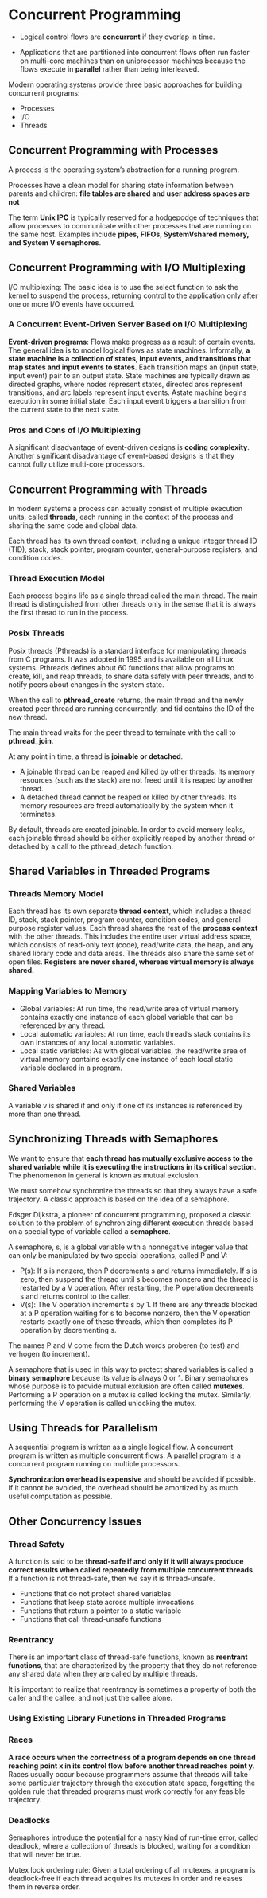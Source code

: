# Concurrent Programming

* Logical control flows are **concurrent** if they overlap in time.

* Applications that are partitioned into concurrent flows often run faster on multi-core machines than on uniprocessor machines because the flows execute in **parallel** rather than being interleaved.

Modern operating systems provide three basic approaches for building concurrent programs:

* Processes
* I/O
* Threads

## Concurrent Programming with Processes

A process is the operating system’s abstraction for a running program.

Processes have a clean model for sharing state information between parents and children: **file tables are shared and user address spaces are not**

The term **Unix IPC** is typically reserved for a hodgepodge of techniques that allow processes to communicate with other processes that are running on the same host. Examples include **pipes, FIFOs, SystemVshared memory, and System V semaphores**.

## Concurrent Programming with I/O Multiplexing

I/O multiplexing: The basic idea is to use the select function to ask the kernel to suspend the process, returning control to the application only after one or more I/O events have occurred.

### A Concurrent Event-Driven Server Based on I/O Multiplexing

**Event-driven programs**: Flows make progress as a result of certain events. The general idea is to model logical flows as state machines. Informally, **a state machine is a collection of states, input events, and transitions that map states and input events to states**. Each transition maps an (input state, input event) pair to an output state. State machines are typically drawn as directed graphs, where nodes represent states, directed arcs represent transitions, and arc labels represent input events. Astate machine begins execution
in some initial state. Each input event triggers a transition from the current state to the next state.

### Pros and Cons of I/O Multiplexing

A significant disadvantage of event-driven designs is **coding complexity**. Another significant disadvantage of event-based designs is that they cannot fully utilize multi-core processors.

## Concurrent Programming with Threads

In modern systems a process can actually consist of multiple execution units, called **threads**, each running in the context of the process and sharing the same code and global data.

Each thread has its own thread context, including a unique integer thread ID (TID), stack, stack pointer, program counter, general-purpose registers, and condition codes.

### Thread Execution Model

Each process begins life as a single thread called the main thread. The main thread is distinguished from other threads only in the sense that it is always the first thread to run in the process.

### Posix Threads

Posix threads (Pthreads) is a standard interface for manipulating threads from C programs. It was adopted in 1995 and is available on all Linux systems. Pthreads defines about 60 functions that allow programs to create, kill, and reap threads, to share data safely with peer threads, and to notify peers about changes in the system state.

When the call to **pthread_create** returns, the main thread and the newly created peer thread are running concurrently, and tid contains the ID of the new thread.

The main thread waits for the peer thread to terminate with the call to **pthread_join**.

At any point in time, a thread is **joinable or detached**.
* A joinable thread can be reaped and killed by other threads. Its memory resources (such as the stack) are not freed until it is reaped by another thread.
* A detached thread cannot be reaped or killed by other threads. Its memory resources are freed automatically by the system when it terminates.

By default, threads are created joinable. In order to avoid memory leaks, each joinable thread should be either explicitly reaped by another thread or detached by a call to the pthread_detach function.

## Shared Variables in Threaded Programs

### Threads Memory Model

Each thread has its own separate **thread context**, which includes a thread ID, stack, stack pointer, program counter, condition codes, and general-purpose register values. Each thread shares the rest of the **process context** with the other threads. This includes the entire user virtual address space, which consists of read-only text (code), read/write data, the heap, and any shared library code and data areas. The threads also share the same set of open files. **Registers are never shared, whereas virtual memory is always shared.**

### Mapping Variables to Memory

* Global variables: At run time, the read/write area of virtual memory contains exactly one instance of each global variable that can be referenced by any thread.
* Local automatic variables: At run time, each thread’s stack contains its own instances of any local automatic variables.
* Local static variables: As with global variables, the read/write area of virtual memory contains exactly one instance of each local static variable declared in a program.

### Shared Variables

A variable v is shared if and only if one of its instances is referenced by more than one thread.

## Synchronizing Threads with Semaphores

We want to ensure that **each thread has mutually exclusive access to the shared variable while it is executing the instructions in its critical section**. The phenomenon in general is known as mutual exclusion.

We must somehow synchronize the threads so that they always have a safe trajectory. A classic approach is based on the idea of a semaphore.

Edsger Dijkstra, a pioneer of concurrent programming, proposed a classic solution to the problem of synchronizing different execution threads based on a special type of variable called a **semaphore**.

A semaphore, s, is a global variable with a nonnegative integer value that can only be manipulated by two special operations, called P and V:

* P(s): If s is nonzero, then P decrements s and returns immediately. If s is zero, then suspend the thread until s becomes nonzero and the thread is restarted by a V operation. After restarting, the P operation decrements s and returns control to the caller.
* V(s): The V operation increments s by 1. If there are any threads blocked at a P operation waiting for s to become nonzero, then the V operation restarts exactly one of these threads, which then completes its P operation by decrementing s.

The names P and V come from the Dutch words proberen (to test) and verhogen (to increment).

A semaphore that is used in this way to protect shared variables is called a **binary semaphore** because its value is always 0 or 1. Binary semaphores whose purpose is to provide mutual exclusion are often called **mutexes**. Performing a P operation on a mutex is called locking the mutex. Similarly, performing the V operation is called unlocking the mutex.

## Using Threads for Parallelism

A sequential program is written as a single logical flow.
A concurrent program is written as multiple concurrent flows.
A parallel program is a concurrent program running on multiple processors.

**Synchronization overhead is expensive** and should be avoided if possible. If it cannot be avoided, the overhead should be amortized by as much useful computation as possible.

## Other Concurrency Issues

### Thread Safety

A function is said to be **thread-safe if and only if it will always produce correct results when called repeatedly from multiple concurrent threads**. If a function is not thread-safe, then we say it is thread-unsafe.

* Functions that do not protect shared variables
* Functions that keep state across multiple invocations
* Functions that return a pointer to a static variable
* Functions that call thread-unsafe functions

### Reentrancy

There is an important class of thread-safe functions, known as **reentrant functions**, that are characterized by the property that they do not reference any shared data when they are called by multiple threads.

It is important to realize that reentrancy is sometimes a property of both the caller and the callee, and not just the callee alone.

### Using Existing Library Functions in Threaded Programs

### Races

**A race occurs when the correctness of a program depends on one thread reaching point x in its control flow before another thread reaches point y**. Races usually occur because programmers assume that threads will take some particular trajectory through the execution state space, forgetting the golden rule that threaded programs must work correctly for any feasible trajectory.

### Deadlocks

Semaphores introduce the potential for a nasty kind of run-time error, called deadlock, where a collection of threads is blocked, waiting for a condition that will never be true.

Mutex lock ordering rule: Given a total ordering of all mutexes, a program is deadlock-free if each thread acquires its mutexes in order and releases them in reverse order.